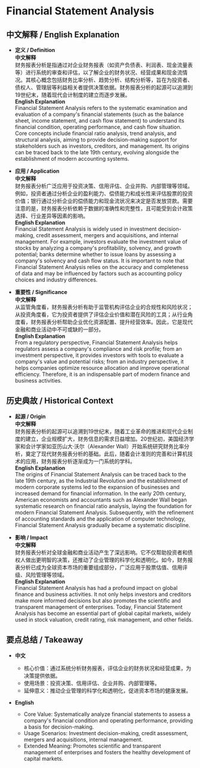 # Financial Statement Analysis

## 中文解释 / English Explanation

* **定义 / Definition**  
  **中文解释**  
  财务报表分析是指通过对企业财务报表（如资产负债表、利润表、现金流量表等）进行系统的审查和评估，以了解企业的财务状况、经营成果和现金流情况。其核心概念包括财务比率分析、趋势分析、结构分析等，旨在为投资者、债权人、管理层等利益相关者提供决策依据。财务报表分析的起源可以追溯到19世纪末，随着现代会计制度的建立而逐步发展。  
  **English Explanation**  
  Financial Statement Analysis refers to the systematic examination and evaluation of a company's financial statements (such as the balance sheet, income statement, and cash flow statement) to understand its financial condition, operating performance, and cash flow situation. Core concepts include financial ratio analysis, trend analysis, and structural analysis, aiming to provide decision-making support for stakeholders such as investors, creditors, and management. Its origins can be traced back to the late 19th century, evolving alongside the establishment of modern accounting systems.

* **应用 / Application**  
  **中文解释**  
  财务报表分析广泛应用于投资决策、信用评估、企业并购、内部管理等领域。例如，投资者通过分析企业的盈利能力、偿债能力和成长性来评估股票的投资价值；银行通过分析企业的偿债能力和现金流状况来决定是否发放贷款。需要注意的是，财务报表分析依赖于数据的准确性和完整性，且可能受到会计政策选择、行业差异等因素的影响。  
  **English Explanation**  
  Financial Statement Analysis is widely used in investment decision-making, credit assessment, mergers and acquisitions, and internal management. For example, investors evaluate the investment value of stocks by analyzing a company's profitability, solvency, and growth potential; banks determine whether to issue loans by assessing a company's solvency and cash flow status. It is important to note that Financial Statement Analysis relies on the accuracy and completeness of data and may be influenced by factors such as accounting policy choices and industry differences.

* **重要性 / Significance**  
  **中文解释**  
  从监管角度看，财务报表分析有助于监管机构评估企业的合规性和风险状况；从投资角度看，它为投资者提供了评估企业价值和潜在风险的工具；从行业角度看，财务报表分析帮助企业优化资源配置、提升经营效率。因此，它是现代金融和商业活动中不可或缺的一部分。  
  **English Explanation**  
  From a regulatory perspective, Financial Statement Analysis helps regulators assess a company's compliance and risk profile; from an investment perspective, it provides investors with tools to evaluate a company's value and potential risks; from an industry perspective, it helps companies optimize resource allocation and improve operational efficiency. Therefore, it is an indispensable part of modern finance and business activities.

## 历史典故 / Historical Context

* **起源 / Origin**  
  **中文解释**  
  财务报表分析的起源可以追溯到19世纪末，随着工业革命的推进和现代企业制度的建立，企业规模扩大，财务信息的需求日益增加。20世纪初，美国经济学家和会计学家如亚历山大·沃尔（Alexander Wall）开始系统研究财务比率分析，奠定了现代财务报表分析的基础。此后，随着会计准则的完善和计算机技术的应用，财务报表分析逐渐成为一门系统的学科。  
  **English Explanation**  
  The origins of Financial Statement Analysis can be traced back to the late 19th century, as the Industrial Revolution and the establishment of modern corporate systems led to the expansion of businesses and increased demand for financial information. In the early 20th century, American economists and accountants such as Alexander Wall began systematic research on financial ratio analysis, laying the foundation for modern Financial Statement Analysis. Subsequently, with the refinement of accounting standards and the application of computer technology, Financial Statement Analysis gradually became a systematic discipline.

* **影响 / Impact**  
  **中文解释**  
  财务报表分析对全球金融和商业活动产生了深远影响。它不仅帮助投资者和债权人做出更明智的决策，还推动了企业管理的科学化和透明化。如今，财务报表分析已成为全球资本市场的重要组成部分，广泛应用于股票估值、信用评级、风险管理等领域。  
  **English Explanation**  
  Financial Statement Analysis has had a profound impact on global finance and business activities. It not only helps investors and creditors make more informed decisions but also promotes the scientific and transparent management of enterprises. Today, Financial Statement Analysis has become an essential part of global capital markets, widely used in stock valuation, credit rating, risk management, and other fields.

## 要点总结 / Takeaway

* **中文**  
  - 核心价值：通过系统分析财务报表，评估企业的财务状况和经营成果，为决策提供依据。  
  - 使用场景：投资决策、信用评估、企业并购、内部管理等。  
  - 延伸意义：推动企业管理的科学化和透明化，促进资本市场的健康发展。  

* **English**  
  - Core Value: Systematically analyze financial statements to assess a company's financial condition and operating performance, providing a basis for decision-making.  
  - Usage Scenarios: Investment decision-making, credit assessment, mergers and acquisitions, internal management.  
  - Extended Meaning: Promotes scientific and transparent management of enterprises and fosters the healthy development of capital markets.